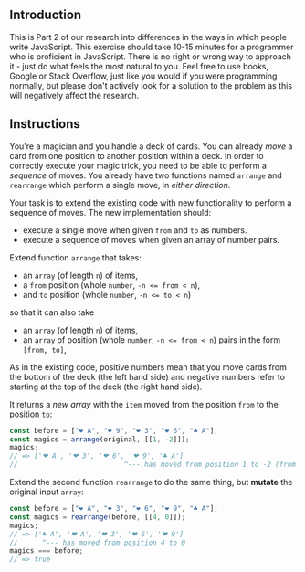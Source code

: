 ## Introduction

This is Part 2 of our research into differences in the ways in which people write JavaScript. This exercise should take 10-15 minutes for a programmer who is proficient in JavaScript. There is no right or wrong way to approach it - just do what feels the most natural to you. Feel free to use books, Google or Stack Overflow, just like you would if you were programming normally, but please don't actively look for a solution to the problem as this will negatively affect the research.

## Instructions

You're a magician and you handle a deck of cards. You can already _move_ a card from one position to another position within a deck. In order to correctly execute your magic trick, you need to be able to perform a _sequence_ of moves. You already have two functions named `arrange` and `rearrange` which perform a single move, in _either direction_.

Your task is to extend the existing code with new functionality to perform a sequence of moves. The new implementation should:

- execute a single move when given `from` and `to` as numbers.
- execute a sequence of moves when given an array of number pairs.

Extend function `arrange` that takes:

- an `array` (of length `n`) of items,
- a `from` position (whole `number`, `-n <= from < n`),
- and `to` position (whole `number`, `-n <= to < n`)

so that it can also take

- an `array` (of length `n`) of items,
- an `array` of position (whole `number`, `-n <= from < n`) pairs in the form `[from, to]`,

As in the existing code, positive numbers mean that you move cards from the bottom of the deck (the left hand side) and negative numbers refer to starting at the top of the deck (the right hand side).

It returns a _new array_ with the `item` moved from the position `from` to the position `to`:

```javascript
const before = ["❤ A", "❤ 9", "❤ 3", "❤ 6", "♣ A"];
const magics = arrange(original, [[1, -2]]);
magics;
// => ['❤ A', '❤ 3', '❤ 6', '❤ 9', '♣ A']
//                          ^--- has moved from position 1 to -2 (from the right side)
```

Extend the second function `rearrange` to do the same thing, but **mutate** the original input `array`:

```javascript
const before = ["❤ A", "❤ 3", "❤ 6", "❤ 9", "♣ A"];
const magics = rearrange(before, [[4, 0]]);
magics;
// => ['♣ A', '❤ A', '❤ 3', '❤ 6', '❤ 9']
//      ^--- has moved from position 4 to 0
magics === before;
// => true
```
